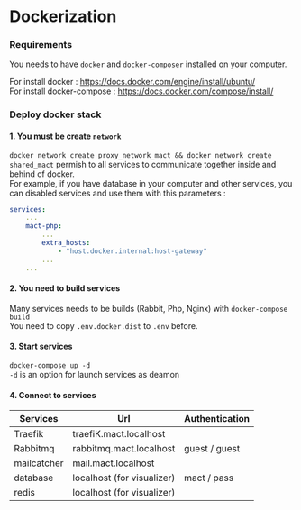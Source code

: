 # Dockerization

### Requirements
You needs to have `docker` and `docker-composer` installed on your computer.

For install docker : https://docs.docker.com/engine/install/ubuntu/ \
For install docker-compose : https://docs.docker.com/compose/install/

### Deploy docker stack
#### 1. You must be create `network` 
`docker network create proxy_network_mact && docker network create shared_mact` permish to all services to communicate together inside and behind of docker. \
For example, if you have database in your computer and other services, you can disabled services and use them with this parameters :
```yaml
services:
    ...
    mact-php:
        ...
        extra_hosts:
            - "host.docker.internal:host-gateway"
        ...
    ...
```

#### 2. You need to build services
Many services needs to be builds (Rabbit, Php, Nginx) with `docker-compose build` \
You need to copy `.env.docker.dist` to `.env` before.

#### 3. Start services
`docker-compose up -d` \
`-d` is an option for launch services as deamon


#### 4. Connect to services 

| Services    | Url                        | Authentication  |
|-------------|----------------------------|-----------------|
| Traefik     | traefiK.mact.localhost     |                 |
| Rabbitmq    | rabbitmq.mact.localhost    | guest / guest   |
| mailcatcher | mail.mact.localhost        |                 |
| database    | localhost (for visualizer) | mact / pass     |
| redis       | localhost (for visualizer) |                 |
